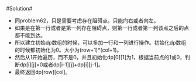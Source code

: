 #Solution#

*   同problem62，只是需要考虑存在阻碍点。只能向右或者向左。
*   如果是在第一行或者是第一列存在阻碍点，则第一行或者第一列该点之后的点都不能到达。
*   所以建立初始dp数组的时候，可以多加一行和一列进行操作。初始化dp数组的时候都初始化为0。大小为(row+1)*(col+1)。
*   然后从1开始遍历，而不是0，并且初始化dp[0][1]为1，根据当前点的1或0，判断dp[i][j]=0或者dp[i-1][j]+dp[i][j-1]。
*   最终返回dp[row][col]。